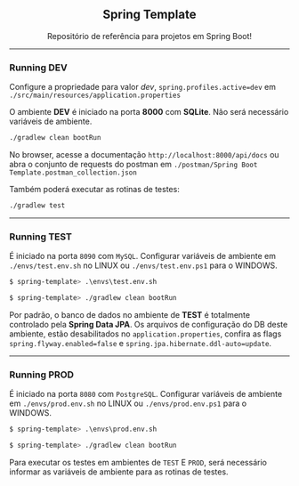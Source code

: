 <h2 align="center">Spring Template</h2>

<p align="center">Repositório de referência para projetos em Spring Boot!</p>

---

### Running DEV

Configure a propriedade para valor *dev*, ```spring.profiles.active=dev``` em ```./src/main/resources/application.properties```

O ambiente **DEV** é iniciado na porta **8000** com **SQLite**. Não será necessário variáveis de ambiente.

```sh
./gradlew clean bootRun
```

No browser, acesse a documentação ```http://localhost:8000/api/docs``` ou abra o conjunto de requests do postman em ```./postman/Spring Boot Template.postman_collection.json```

Também poderá executar as rotinas de testes:

```sh
./gradlew test
```

---

### Running TEST

É iniciado na porta ```8090``` com ```MySQL```. Configurar variáveis de ambiente em ```./envs/test.env.sh``` no LINUX ou ```./envs/test.env.ps1``` para o WINDOWS. 

```sh
$ spring-template> .\envs\test.env.sh

$ spring-template> ./gradlew clean bootRun
```

Por padrão, o banco de dados no ambiente de **TEST** é totalmente controlado pela **Spring Data JPA**. Os arquivos de configuração do DB deste ambiente, estão desabilitados no ```application.properties```, confira as flags ```spring.flyway.enabled=false``` e ```spring.jpa.hibernate.ddl-auto=update```.

---

### Running PROD

É iniciado na porta ```8080``` com ```PostgreSQL```. Configurar variáveis de ambiente em ```./envs/prod.env.sh``` no LINUX ou ```./envs/prod.env.ps1``` para o WINDOWS. 

```sh
$ spring-template> .\envs\prod.env.sh

$ spring-template> ./gradlew clean bootRun
```

Para executar os testes em ambientes de ```TEST``` E ```PROD```, será necessário informar as variáveis de ambiente para as rotinas de testes.
